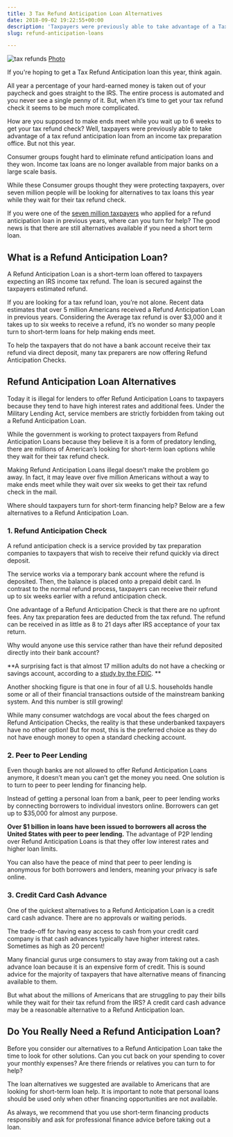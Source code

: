 ```yaml
---
title: 3 Tax Refund Anticipation Loan Alternatives
date: 2018-09-02 19:22:55+00:00
description: 'Taxpayers were previously able to take advantage of a Tax Refund Anticipation loan from an income tax preparation office. But not this year.'
slug: refund-anticipation-loans

---
```


![tax refunds](https://www.doorwaysmagazine.com/wp-content/uploads/tax_refund_anticipation_loan.jpg) 
[Photo](http://www.flickr.com/photos/68751915@N05/6757821397/)

If you're hoping to get a Tax Refund Anticipation loan this year, think again.





All year a percentage of your hard-earned money is taken out of your paycheck and goes straight to the IRS. The entire process is automated and you never see a single penny of it. But, when it’s time to get your tax refund check it seems to be much more complicated. 





How are you supposed to make ends meet while you wait up to 6 weeks to get your tax refund check? Well, taxpayers were previously able to take advantage of a tax refund anticipation loan from an income tax preparation office. But not this year. 





Consumer groups fought hard to eliminate refund anticipation loans and they won. Income tax loans are no longer available from major banks on a large scale basis. 



While these Consumer groups thought they were protecting taxpayers, over seven million people will be looking for alternatives to tax loans this year while they wait for their tax refund check.





If you were one of the [seven million taxpayers](http://www.nclc.org/images/pdf/pr-reports/ral-pr-2012.pdf) who applied for a refund anticipation loan in previous years, where can you turn for help? The good news is that there are still alternatives available if you need a short term loan.





## What is a Refund Anticipation Loan?



A Refund Anticipation Loan is a short-term loan offered to taxpayers expecting an IRS income tax refund. The loan is secured against the taxpayers estimated refund. 

If you are looking for a tax refund loan, you’re not alone. Recent data estimates that over 5 million Americans received a Refund Anticipation Loan in previous years. Considering the Average tax refund is over $3,000 and it takes up to six weeks to receive a refund, it’s no wonder so many people turn to short-term loans for help making ends meet.

To help the taxpayers that do not have a bank account receive their tax refund via direct deposit, many tax preparers are now offering Refund Anticipation Checks. 



## Refund Anticipation Loan Alternatives



Today it is illegal for lenders to offer Refund Anticipation Loans to taxpayers because they tend to have high interest rates and additional fees. Under the Military Lending Act, service members are strictly forbidden from taking out a Refund Anticipation Loan. 

While the government is working to protect taxpayers from Refund Anticipation Loans because they believe it is a form of predatory lending, there are millions of American’s looking for short-term loan options while they wait for their tax refund check.

Making Refund Anticipation Loans illegal doesn’t make the problem go away. In fact, it may leave over five million Americans without a way to make ends meet while they wait over six weeks to get their tax refund check in the mail. 

Where should taxpayers turn for short-term financing help? Below are a few alternatives to a Refund Anticipation Loan. 



### 1. Refund Anticipation Check



A refund anticipation check is a service provided by tax preparation companies to taxpayers that wish to receive their refund quickly via direct deposit. 

The service works via a temporary bank account where the refund is deposited. Then, the balance is placed onto a prepaid debit card. In contrast to the normal refund process, taxpayers can receive their refund up to six weeks earlier with a refund anticipation check. 

One advantage of a Refund Anticipation Check is that there are no upfront fees. Any tax preparation fees are deducted from the tax refund. The refund can be received in as little as 8 to 21 days after IRS acceptance of your tax return.

Why would anyone use this service rather than have their refund deposited directly into their bank account?

**A surprising fact is that almost 17 million adults do not have a checking or savings account, according to a [study by the FDIC](http://www.fdic.gov/householdsurvey/2012_unbankedreport.pdf). **

Another shocking figure is that one in four of all U.S. households handle some or all of their financial transactions outside of the mainstream banking system. And this number is still growing!

While many consumer watchdogs are vocal about the fees charged on Refund Anticipation Checks, the reality is that these underbanked taxpayers have no other option! But for most, this is the preferred choice as they do not have enough money to open a standard checking account.



### 2. Peer to Peer Lending



Even though banks are not allowed to offer Refund Anticipation Loans anymore, it doesn’t mean you can’t get the money you need. One solution is to turn to peer to peer lending for financing help. 

Instead of getting a personal loan from a bank, peer to peer lending works by connecting borrowers to individual investors online. Borrowers can get up to $35,000 for almost any purpose.

**Over $1 billion in loans have been issued to borrowers all across the United States with peer to peer lending.** The advantage of P2P lending over Refund Anticipation Loans is that they offer low interest rates and higher loan limits. 

You can also have the peace of mind that peer to peer lending is anonymous for both borrowers and lenders, meaning your privacy is safe online. 



### 3. Credit Card Cash Advance



One of the quickest alternatives to a Refund Anticipation Loan is a credit card cash advance. There are no approvals or waiting periods.

The trade-off for having easy access to cash from your credit card company is that cash advances typically have higher interest rates. Sometimes as high as 20 percent!

Many financial gurus urge consumers to stay away from taking out a cash advance loan because it is an expensive form of credit. This is sound advice for the majority of taxpayers that have alternative means of financing available to them. 

But what about the millions of Americans that are struggling to pay their bills while they wait for their tax refund from the IRS? A credit card cash advance may be a reasonable alternative to a Refund Anticipation loan.



## Do You Really Need a Refund Anticipation Loan?



Before you consider our alternatives to a Refund Anticipation Loan take the time to look for other solutions. Can you cut back on your spending to cover your monthly expenses? Are there friends or relatives you can turn to for help?

The loan alternatives we suggested are available to Americans that are looking for short-term loan help. It is important to note that personal loans should be used only when other financing opportunities are not available. 

As always, we recommend that you use short-term financing products responsibly and ask for professional finance advice before taking out a loan.
